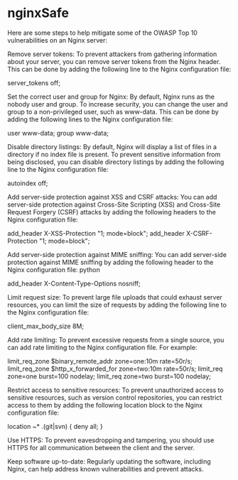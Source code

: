 # nginxSafe
Here are some steps to help mitigate some of the OWASP Top 10 vulnerabilities on an Nginx server:

Remove server tokens: To prevent attackers from gathering information about your server, you can remove server tokens from the Nginx header. This can be done by adding the following line to the Nginx configuration file:


server_tokens off;


Set the correct user and group for Nginx: By default, Nginx runs as the nobody user and group. To increase security, you can change the user and group to a non-privileged user, such as www-data. This can be done by adding the following lines to the Nginx configuration file:


user  www-data;
group www-data;



Disable directory listings: By default, Nginx will display a list of files in a directory if no index file is present. To prevent sensitive information from being disclosed, you can disable directory listings by adding the following line to the Nginx configuration file:


autoindex off;


Add server-side protection against XSS and CSRF attacks: You can add server-side protection against Cross-Site Scripting (XSS) and Cross-Site Request Forgery (CSRF) attacks by adding the following headers to the Nginx configuration file:


add_header X-XSS-Protection "1; mode=block";
add_header X-CSRF-Protection "1; mode=block";


Add server-side protection against MIME sniffing: You can add server-side protection against MIME sniffing by adding the following header to the Nginx configuration file:
python


add_header X-Content-Type-Options nosniff;


Limit request size: To prevent large file uploads that could exhaust server resources, you can limit the size of requests by adding the following line to the Nginx configuration file:

client_max_body_size 8M;


Add rate limiting: To prevent excessive requests from a single source, you can add rate limiting to the Nginx configuration file. For example:

limit_req_zone $binary_remote_addr zone=one:10m rate=50r/s;
limit_req_zone $http_x_forwarded_for zone=two:10m rate=50r/s;
limit_req zone=one burst=100 nodelay;
limit_req zone=two burst=100 nodelay;


Restrict access to sensitive resources: To prevent unauthorized access to sensitive resources, such as version control repositories, you can restrict access to them by adding the following location block to the Nginx configuration file:

location ~* \.(git|svn) {
    deny all;
}


Use HTTPS: To prevent eavesdropping and tampering, you should use HTTPS for all communication between the client and the server.

Keep software up-to-date: Regularly updating the software, including Nginx, can help address known vulnerabilities and prevent attacks.





